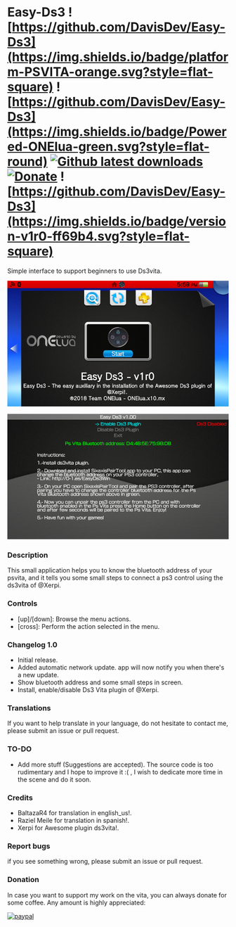 # Easy-Ds3 ![https://github.com/DavisDev/Easy-Ds3](https://img.shields.io/badge/platform-PSVITA-orange.svg?style=flat-square) ![https://github.com/DavisDev/Easy-Ds3](https://img.shields.io/badge/Powered-ONElua-green.svg?style=flat-round) [![Github latest downloads](https://img.shields.io/github/downloads/DavisDev/Easy-Ds3/total.svg)](https://github.com/DavisDev/Easy-Ds3/releases/latest) [![Donate](https://img.shields.io/badge/Donate-PayPal-green.svg)](https://www.paypal.com/cgi-bin/webscr?cmd=_s-xclick&hosted_button_id=RTFWDDQ6WGHKA) ![https://github.com/DavisDev/Easy-Ds3](https://img.shields.io/badge/version-v1r0-ff69b4.svg?style=flat-square)

Simple interface to support beginners to use Ds3vita.

![header](preview_1.png)

![header](preview_2.png)

### Description ###
This small application helps you to know the bluetooth address of your psvita, and it tells you some small steps to connect a ps3 control using the ds3vita of @Xerpi.

### Controls ###
- [up]/[down]: Browse the menu actions.
- [cross]: Perform the action selected in the menu.


### Changelog 1.0 ###
- Initial release.
- Added automatic network update. app will now notify you when there's a new update.
- Show bluetooth address and some small steps in screen.
- Install, enable/disable Ds3 Vita plugin of @Xerpi.

### Translations ###
If you want to help translate in your language, do not hesitate to contact me, please submit an issue or pull request.

### TO-DO ###
- Add more stuff (Suggestions are accepted).
The source code is too rudimentary and I hope to improve it :( , I wish to dedicate more time in the scene and do it soon.

### Credits ###
- BaltazaR4 for translation in english_us!.
- Raziel Meile for translation in spanish!.
- Xerpi for Awesome plugin ds3vita!.

### Report bugs ###
if you see something wrong, please submit an issue or pull request.

### Donation ###
In case you want to support my work on the vita, you can always donate for some coffee. Any amount is highly appreciated:

[![paypal](https://www.paypalobjects.com/en_US/i/btn/btn_donateCC_LG.gif)](https://www.paypal.com/cgi-bin/webscr?cmd=_s-xclick&hosted_button_id=RTFWDDQ6WGHKA)
